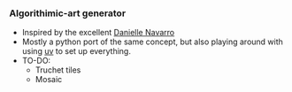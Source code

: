 
### Algorithimic-art generator

- Inspired by the excellent [Danielle Navarro](https://blog.djnavarro.net/posts/2024-12-23_art-from-code-6/)
- Mostly a python port of the same concept, but also playing around with using [uv](https://docs.astral.sh/uv/) to set up everything.
- TO-DO:
  - Truchet tiles
  - Mosaic
